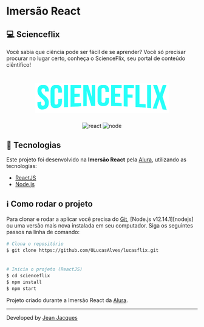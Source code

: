 # Imersão React

## 💻 Scienceflix

Você sabia que ciência pode ser fácil de se aprender? Você só precisar procurar no lugar certo, conheça o ScienceFlix, seu portal de conteúdo ciêntifico!


<h1 align="center">
    <img style="width:70%" alt="lucasflix" src="https://raw.githubusercontent.com/jjeanjacques10/scienceflix/master/src/assets/img/logo.png" />
    <br>
</h1>

<p align="center">
    <img alt="react" src="https://img.shields.io/badge/react-v17.0.0-blue" />
    <img alt="node" src="https://img.shields.io/badge/node-v12.14.1-brightgreen" />
</p>

## :rocket: Tecnologias

Este projeto foi desenvolvido na **Imersão React** pela [Alura](https://www.alura.com.br/), utilizando as tecnologias: 

-  [ReactJS](https://reactjs.org/)
-  [Node.js](nodejs)


## :information_source: Como rodar o projeto

Para clonar e rodar a aplicar você precisa do [Git](https://git-scm.com), [Node.js v12.14.1][nodejs] ou uma versão mais nova instalada em seu computador. Siga os seguintes passos na linha de comando:

```bash
# Clona o repositório
$ git clone https://github.com/OLucasAlves/lucasflix.git


# Inicia o projeto (ReactJS)
$ cd scienceflix
$ npm install
$ npm start
```


Projeto criado durante a Imersão React da [Alura](https://www.alura.com.br/).

---

Developed by [Jean Jacques](https://github.com/jjeanjacques10) 